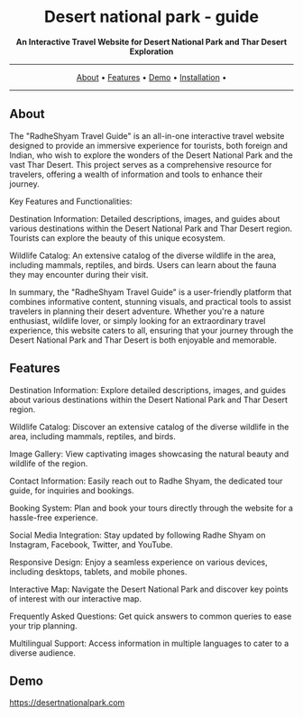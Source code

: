 <!-- Replace these placeholders with your own content -->

<h1 align="center">
  <!-- <img src="https://your-repo-image-url.png" alt="RadheShyam Travel Guide"> -->
  <br>
  Desert national park - guide
</h1>

<p align="center">
  <strong>An Interactive Travel Website for Desert National Park and Thar Desert Exploration</strong>
</p>

<p align="center">
  <!-- <a href="https://github.com/mahendra2811/Desert-national-park" target="_blank">
    <img src="https://img.shields.io/github/stars/mahendra2811/Desert-national-park.svg" alt="GitHub stars">
  </a> -->
  <!-- <a href="https://github.com/mahendra2811/Desert-national-park/issues" target="_blank">
    <img src="https://img.shields.io/github/issues/mahendra2811/Desert-national-park.svg" alt="GitHub issues">
  </a>
  <a href="https://github.com/mahendra2811/Desert-national-park/pulls" target="_blank">
    <img src="https://img.shields.io/github/issues-pr/mahendra2811/Desert-national-park.svg" alt="GitHub pull requests">
  </a> -->
</p>

---

<p align="center">
  <a href="#about">About</a> •
  <a href="#features">Features</a> •
  <a href="#demo">Demo</a> •
  <a href="#installation">Installation</a> •
  <!-- <a href="#usage">Usage</a> • -->
  <!-- <a href="#contributing">Contributing</a> • -->
  <!-- <a href="#license">License</a> -->
</p>

---

## About
The "RadheShyam Travel Guide" is an all-in-one interactive travel website designed to provide an immersive experience for tourists, both foreign and Indian, who wish to explore the wonders of the Desert National Park and the vast Thar Desert. This project serves as a comprehensive resource for travelers, offering a wealth of information and tools to enhance their journey.

Key Features and Functionalities:

Destination Information: Detailed descriptions, images, and guides about various destinations within the Desert National Park and Thar Desert region. Tourists can explore the beauty of this unique ecosystem.

Wildlife Catalog: An extensive catalog of the diverse wildlife in the area, including mammals, reptiles, and birds. Users can learn about the fauna they may encounter during their visit.


In summary, the "RadheShyam Travel Guide" is a user-friendly platform that combines informative content, stunning visuals, and practical tools to assist travelers in planning their desert adventure. Whether you're a nature enthusiast, wildlife lover, or simply looking for an extraordinary travel experience, this website caters to all, ensuring that your journey through the Desert National Park and Thar Desert is both enjoyable and memorable.

## Features

Destination Information: Explore detailed descriptions, images, and guides about various destinations within the Desert National Park and Thar Desert region.

Wildlife Catalog: Discover an extensive catalog of the diverse wildlife in the area, including mammals, reptiles, and birds.

Image Gallery: View captivating images showcasing the natural beauty and wildlife of the region.

Contact Information: Easily reach out to Radhe Shyam, the dedicated tour guide, for inquiries and bookings.

Booking System: Plan and book your tours directly through the website for a hassle-free experience.

Social Media Integration: Stay updated by following Radhe Shyam on Instagram, Facebook, Twitter, and YouTube.

Responsive Design: Enjoy a seamless experience on various devices, including desktops, tablets, and mobile phones.

Interactive Map: Navigate the Desert National Park and discover key points of interest with our interactive map.

Frequently Asked Questions: Get quick answers to common queries to ease your trip planning.

Multilingual Support: Access information in multiple languages to cater to a diverse audience.

## Demo

https://desertnationalpark.com



